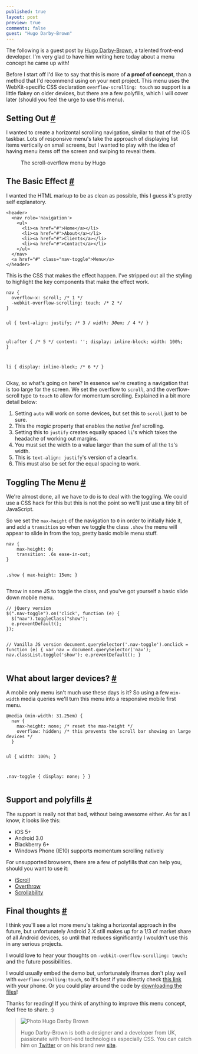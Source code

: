 ```yaml
---
published: true
layout: post
preview: true
comments: false
guest: "Hugo Darby-Brown"
---
```


<section>
<p class="explanation">The following is a guest post by <a href="http://darbybrown.com/">Hugo Darby-Brown</a>, a talented front-end developer. I'm very glad to have him writing here today about a menu concept he came up with!</p>
<p>Before I start off I'd like to say that this is more of <strong>a proof of concept</strong>, than a method that I'd recommend using on your next project.  This menu uses the WebKit-specific CSS declaration <code>overflow-scrolling: touch</code> so support is a little flakey on older devices, but there are a few polyfills, which I will cover later (should you feel the urge to use this menu).</p>
</section>
<section id="setting-out">
<h2>Setting Out <a href="#setting-out">#</a></h2>
<p>I wanted to create a horizontal scrolling navigation, similar to that of the iOS taskbar. Lots of responsive menu's take the approach of displaying list items vertically on small screens, but I wanted to play with the idea of having menu items off the screen and swiping to reveal them.</p>
<figure class="figure">
<img src="http://darbybrown.com/img/scroll-overflow-menu.jpg" alt="" />
<figcaption>The scroll-overflow menu by Hugo</figcaption>
</figure>
</section>
<section id="basic-effect">
<h2>The Basic Effect <a href="#basic-effect">#</a></h2>
<p>I wanted the HTML markup to be as clean as possible, this I guess it's pretty self explanatory.</p>
<pre class="language-markup"><code>&lt;header>
  &lt;nav role='navigation'>
    &lt;ul>
      &lt;li>&lt;a href="#">Home&lt;/a>&lt;/li>
      &lt;li>&lt;a href="#">About&lt;/a>&lt;/li>
      &lt;li>&lt;a href="#">Clients&lt;/a>&lt;/li>
      &lt;li>&lt;a href="#">Contact&lt;/a>&lt;/li>
    &lt;/ul>
  &lt;/nav>
  &lt;a href="#" class="nav-toggle">Menu&lt;/a>
&lt;/header></code></pre>
<p>This is the CSS that makes the effect happen. I've stripped out all the styling to highlight the key components that make the effect work.</p>
<pre class="language-css"><code>nav {
  overflow-x: scroll; /* 1 */
  -webkit-overflow-scrolling: touch; /* 2 */
}

ul {
  text-align: justify; /* 3 */
  width: 30em; /* 4 */
}


ul:after { /* 5 */
  content: '';
  display: inline-block;
  width: 100%;
}

li {
  display: inline-block; /* 6 */
}</code></pre>
<p>Okay, so what's going on here? In essence we're creating a navigation that is too large for the screen. We set the overflow to <code>scroll</code>, and the overflow-scroll type to <code>touch</code> to allow for momentum scrolling. Explained in a bit more detail below:</p>
<ol>
<li>Setting <code>auto</code> will work on some devices, but set this to <code>scroll</code> just to be sure.</li>
<li>This the <em>magic</em> property that enables the <em>native feel</em> scrolling.</li>
<li>Setting this to <code>justify</code> creates equally spaced <code>li</code>'s which takes the headache of working out margins.</li>
<li>You must set the width to a value larger than the sum of all the <code>li</code>'s width.</li>
<li>This is <code>text-align: justify</code>'s version of a clearfix.</li>
<li>This must also be set for the equal spacing to work.</li>
</ol>
</section>
<section id="toggling">
<h2>Toggling The Menu <a href="#toggling">#</a></h2>
<p>We're almost done, all we have to do is to deal with the toggling. We could use a CSS hack for this but this is not the point so we'll just use a tiny bit of JavaScript.</p>
<p>So we set the <code>max-height</code> of the navigation to <code>0</code> in order to initially hide it, and add a <code>transition</code> so when we toggle the class <code>.show</code> the menu will appear to slide in from the top, pretty basic mobile menu stuff. </p>
<pre class="language-css"><code>nav {	
	max-height: 0;
	transition: .6s ease-in-out;
}

.show {
	max-height: 15em;
}</code></pre>
<p>Throw in some JS to toggle the class, and you've got yourself a basic slide down mobile menu.</p>
<pre class="language-javascript"><code>// jQuery version
$(".nav-toggle").on('click', function (e) {
  $("nav").toggleClass("show");
  e.preventDefault();
});

// Vanilla JS version
document.querySelector('.nav-toggle').onclick = function (e) {
  var nav = document.querySelector('nav');
  nav.classList.toggle('show');
  e.preventDefault();
}</code></pre>
</section>
<section id="larger-devices">
<h2>What about larger devices? <a href="#larger-devices">#</a></h2>
<p>A mobile only menu isn't much use these days is it? So using a few <code>min-width</code> media queries we'll turn this menu into a responsive mobile first menu.</p>
<pre class="language-css"><code>@media (min-width: 31.25em) {
  nav {
    max-height: none; /* reset the max-height */
    overflow: hidden; /* this prevents the scroll bar showing on large devices */
  }

  ul {
    width: 100%; 
  }

  .nav-toggle {
    display: none; 
  }
}</code></pre>
</section>
<section id="support">
<h2>Support and polyfills <a href="#support">#</a></h2>
<p>The support is really not that bad, without being awesome either. As far as I know, it looks like this:</p>
<ul>
<li>iOS 5+ </li>
<li>Android 3.0</li>
<li>Blackberry 6+</li>
<li>Windows Phone (IE10) supports momentum scrolling natively</li>
</ul>
<p>For unsupported browsers, there are a few of polyfills that can help you, should you want to use it:</p>
<ul>
<li><a href="http://cubiq.org/iscroll-4">iScroll</a></li>
<li><a href="http://filamentgroup.github.io/Overthrow/">Overthrow</a></li>
<li><a href="https://github.com/joehewitt/scrollability/">Scrollability</a></li>
</ul>
</section>
<section id="final-thoughts">
<h2>Final thoughts <a href="#final-thoughts">#</a></h2>
<p>I think you'll see a lot more menu's taking a horizontal approach in the future, but unfortunately Android 2.X still makes up for a 1/3 of market share of all Android devices, so until that reduces significantly I wouldn't use this in any serious projects.</p>
<p>I would love to hear your thoughts on <code>-webkit-overflow-scrolling: touch;</code> and the future possibilities. </p>
<p>I would usually embed the demo but, unfortunately iframes don't play well with <code>overflow-scrolling:touch</code>, so it's best if you directly check <a href="http://darbybrown.com/menu">this link</a> with your phone. Or you could play around the code by <a href="http://darbybrown.com/menu/download.zip" target="_blank">downloading the files</a>!</p>
<p>Thanks for reading! If you think of anything to improve this menu concept, feel free to share. :)</p>
<blockquote class="quote"><img src="https://si0.twimg.com/profile_images/378800000254019863/1b79cd519877a4900d633354e161f095.jpeg" alt="Photo Hugo Darby Brown" class="pull-image--left">
<p>Hugo Darby-Brown is both a designer and a developer from UK, passionate with front-end technologies especially CSS. You can catch him on <a href="http://twitter.com/darbybrown">Twitter</a> or on his brand new <a href="http://darbybrown.com">site</a>.</p></blockquote>
</section>


